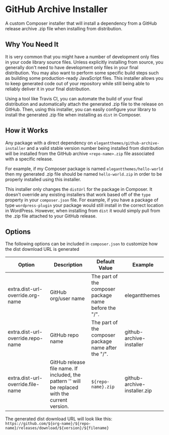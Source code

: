 # GitHub Archive Installer

A custom Composer installer that will install a dependency from a GitHub release archive .zip file when installing from distribution.

## Why You Need It
It is very common that you might have a number of development only files in your code library source files. Unless explicitly installing from source, you generally don't need to have development only files in your final distribution. You may also want to perform some specific build steps such as building some production-ready JavaScript files. This installer allows you to keep generated code out of your repository while still being able to reliably deliver it in your final distribution.

Using a tool like Travis CI, you can automate the build of your final distribution and automatically attach the generated .zip file to the release on GitHub. Then, using this installer, you can easily configure your library to install the generated .zip file when installing as `dist` in Composer.

## How it Works

Any package with a direct dependency on `elegantthemes/github-archive-installer` and a valid stable version number being installed from distribution will be installed from the GitHub archive `<repo-name>.zip` file associated with a specific release.

For example, if my Composer package is named `elegantthemes/hello-world` then my generated .zip file should be named `hello-world.zip` in order to be properly installed using this installer.

This installer only changes the `distUrl` for the package in Composer. It doesn't override any existing installers that work based off of the `type` property in your `composer.json` file. For example, if you have a package of type `wordpress-plugin` your package would still install in the correct location in WordPress. However, when installing from `dist` it would simply pull from the .zip file attached to your GitHub release.

## Options

The following options can be included in `composer.json` to customize how the dist download URL is generated

| Option                         | Description                                                                                               | Default Value                                         | Example                      |
|--------------------------------|-----------------------------------------------------------------------------------------------------------|-------------------------------------------------------|------------------------------|
| extra.dist-url-override.org-name  | GitHub org/user name                                                                                      | The part of the composer package name before the "/". | elegantthemes                |
| extra.dist-url-override.repo-name | GitHub repo name                                                                                          | The part of the composer package name after the "/".  | github-archive-installer     |
| extra.dist-url-override.file-name | GitHub release file name. If included, the pattern '<VERSION>' will be replaced with the current version. | `${repo-name}.zip`                                    | github-archive-installer.zip |

The generated dist download URL will look like this: `https://github.com/${org-name}/${repo-name}/releases/download/${version}/${filename}`
